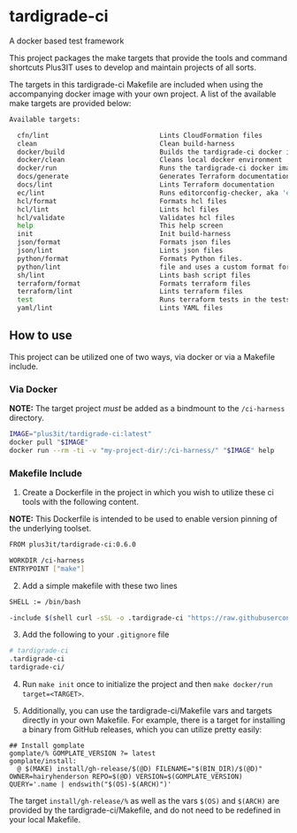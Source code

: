 # tardigrade-ci

A docker based test framework

This project packages the make targets that provide the tools and command shortcuts
Plus3IT uses to develop and maintain projects of all sorts.

The targets in this tardigrade-ci Makefile are included when using the accompanying
docker image with your own project. A list of the available make targets are provided
below:

```bash
Available targets:

  cfn/lint                            Lints CloudFormation files
  clean                               Clean build-harness
  docker/build                        Builds the tardigrade-ci docker image
  docker/clean                        Cleans local docker environment
  docker/run                          Runs the tardigrade-ci docker image
  docs/generate                       Generates Terraform documentation
  docs/lint                           Lints Terraform documentation
  ec/lint                             Runs editorconfig-checker, aka 'ec',  against the project
  hcl/format                          Formats hcl files
  hcl/lint                            Lints hcl files
  hcl/validate                        Validates hcl files
  help                                This help screen
  init                                Init build-harness
  json/format                         Formats json files
  json/lint                           Lints json files
  python/format                       Formats Python files.
  python/lint                         file and uses a custom format for the lint messages.
  sh/lint                             Lints bash script files
  terraform/format                    Formats terraform files
  terraform/lint                      Lints terraform files
  test                                Runs terraform tests in the tests directory
  yaml/lint                           Lints YAML files
```

## How to use

This project can be utilized one of two ways, via docker or via a Makefile include.

### Via Docker

  **NOTE:** The target project _must_ be added as a bindmount to the `/ci-harness` directory.

  ```bash
  IMAGE="plus3it/tardigrade-ci:latest"
  docker pull "$IMAGE"
  docker run --rm -ti -v "my-project-dir/:/ci-harness/" "$IMAGE" help
  ```

### Makefile Include

1. Create a Dockerfile in the project in which you wish to utilize these ci tools
with the following content.

  **NOTE:** This Dockerfile is intended to be used to enable version pinning of
  the underlying toolset.

  ```bash
  FROM plus3it/tardigrade-ci:0.6.0

  WORKDIR /ci-harness
  ENTRYPOINT ["make"]
  ```

2. Add a simple makefile with these two lines

  ```bash
  SHELL := /bin/bash

  -include $(shell curl -sSL -o .tardigrade-ci "https://raw.githubusercontent.com/plus3it/tardigrade-ci/master/bootstrap/Makefile.bootstrap"; echo .tardigrade-ci)
  ```

3. Add the following to your `.gitignore` file

  ```bash
  # tardigrade-ci
  .tardigrade-ci
  tardigrade-ci/
  ```

4. Run `make init` once to initialize the project and then `make docker/run target=<TARGET>`.

5. Additionally, you can use the tardigrade-ci/Makefile vars and targets
directly in your own Makefile. For example, there is a target for installing
a binary from GitHub releases, which you can utilize pretty easily:

```
## Install gomplate
gomplate/% GOMPLATE_VERSION ?= latest
gomplate/install:
  @ $(MAKE) install/gh-release/$(@D) FILENAME="$(BIN_DIR)/$(@D)" OWNER=hairyhenderson REPO=$(@D) VERSION=$(GOMPLATE_VERSION) QUERY='.name | endswith("$(OS)-$(ARCH)")'
```

The target `install/gh-release/%` as well as the vars `$(OS)` and `$(ARCH)` are
provided by the tardigrade-ci/Makefile, and do not need to be redefined in your
local Makefile.
